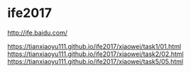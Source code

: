 # ife2017
http://ife.baidu.com/

https://tianxiaoyu111.github.io/ife2017/xiaowei/task1/01.html
https://tianxiaoyu111.github.io/ife2017/xiaowei/task2/02.html
https://tianxiaoyu111.github.io/ife2017/xiaowei/task5/05.html
